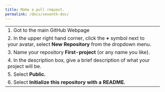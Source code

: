 ```yaml
---
title: Make a pull request.
permalink: /docs/seventh-doc/
---
```


|               |               |   
| ------------- |:-------------:| 
| 1. Got to the main GitHub Webpage |   | 
| 2. In the upper right hand corner, click the **+** symbol next to your avatar, select **New Repository** from the dropdown menu.|  |  
| 3. Name your repository **First-project** (or any name you like). |               |  
| 4. In the description box, give a brief description of what your project will be. |                       |
| 5. Select **Public.** |                       |
| 6. Select **Initialize this repository with a README.** |    |
